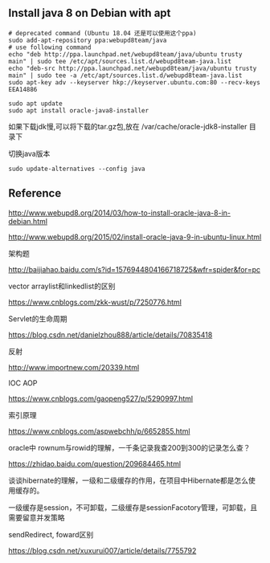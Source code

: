 ## Install java 8 on Debian with apt

    # deprecated command (Ubuntu 18.04 还是可以使用这个ppa)
    sudo add-apt-repository ppa:webupd8team/java
    # use following command
    echo "deb http://ppa.launchpad.net/webupd8team/java/ubuntu trusty main" | sudo tee /etc/apt/sources.list.d/webupd8team-java.list
    echo "deb-src http://ppa.launchpad.net/webupd8team/java/ubuntu trusty main" | sudo tee -a /etc/apt/sources.list.d/webupd8team-java.list
    sudo apt-key adv --keyserver hkp://keyserver.ubuntu.com:80 --recv-keys EEA14886

    sudo apt update
    sudo apt install oracle-java8-installer

如果下载jdk慢,可以将下载的tar.gz包,放在 /var/cache/oracle-jdk8-installer 目录下

切换java版本
```shell
sudo update-alternatives --config java
```

## Reference

http://www.webupd8.org/2014/03/how-to-install-oracle-java-8-in-debian.html

http://www.webupd8.org/2015/02/install-oracle-java-9-in-ubuntu-linux.html

架构题

http://baijiahao.baidu.com/s?id=1576944804166718725&wfr=spider&for=pc

vector arraylist和linkedlist的区别

https://www.cnblogs.com/zkk-wust/p/7250776.html

Servlet的生命周期

https://blog.csdn.net/danielzhou888/article/details/70835418

反射

http://www.importnew.com/20339.html

IOC AOP

https://www.cnblogs.com/gaopeng527/p/5290997.html

索引原理

https://www.cnblogs.com/aspwebchh/p/6652855.html

oracle中 rownum与rowid的理解，一千条记录我查200到300的记录怎么查？

https://zhidao.baidu.com/question/209684465.html

谈谈hibernate的理解，一级和二级缓存的作用，在项目中Hibernate都是怎么使用缓存的。

一级缓存是session，不可卸载，二级缓存是sessionFacotory管理，可卸载，且需要留意并发策略

sendRedirect, foward区别

https://blog.csdn.net/xuxurui007/article/details/7755792